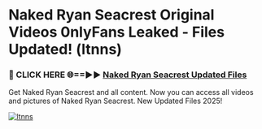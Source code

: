 # Naked Ryan Seacrest Original Videos 0nlyFans Leaked - Files Updated! (ltnns)

<h3>🔴 CLICK HERE 🌐==►► <a href="https://tinyurl.com/yckcrads" rel="nofollow">Naked Ryan Seacrest Updated Files</a></h3>

Get Naked Ryan Seacrest and all content. Now you can access all videos and pictures of Naked Ryan Seacrest. New Updated Files 2025!

[![ltnns](https://i.imgur.com/hpKpOFt.gif)](https://tinyurl.com/yckcrads)
